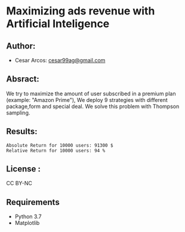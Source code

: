 # Maximizing ads revenue with Artificial Inteligence 
## Author: 
- Cesar Arcos: cesar99ag@gmail.com

## Absract:
We try to maximize the amount of user subscribed in a premium plan (example: "Amazon Prime"), We deploy 9 strategies with different package,form and special deal.
We solve this problem with Thompson sampling.

## Results: 
<pre><code>Absolute Return for 10000 users: 91300 $
Relative Return for 10000 users: 94 %
</code></pre>

## License : 
CC BY-NC

## Requirements
* Python 3.7
* Matplotlib
